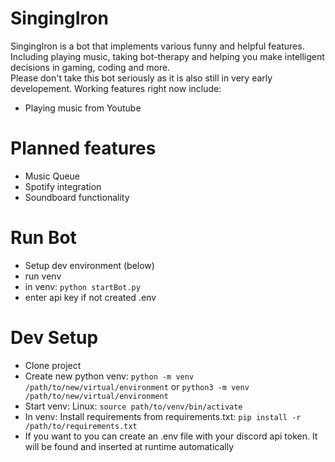 # SingingIron
SingingIron is a bot that implements various funny and helpful features. Including playing music, taking bot-therapy and helping you make intelligent decisions in gaming, coding and more.  
Please don't take this bot seriously as it is also still in very early developement. 
Working features right now include:
- Playing music from Youtube

# Planned features
- Music Queue
- Spotify integration
- Soundboard functionality

# Run Bot
- Setup dev environment (below)
- run venv
- in venv: `python startBot.py`
- enter api key if not created .env 

# Dev Setup
- Clone project
- Create new python venv: `python -m venv /path/to/new/virtual/environment` or `python3 -m venv /path/to/new/virtual/environment`
- Start venv: Linux: `source path/to/venv/bin/activate`
- In venv: Install requirements from requirements.txt: `pip install -r /path/to/requirements.txt`
- If you want to you can create an .env file with your discord api token. It will be found and inserted at runtime automatically
